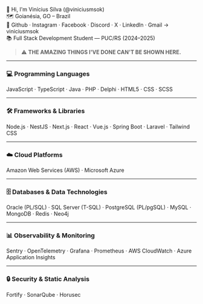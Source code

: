 👋 Hi, I'm Vinícius Silva (@viniciusmsok)  
🗺️ Goianésia, GO – Brazil  
🐳 Github · Instagram · Facebook · Discord · X · LinkedIn · Gmail → viniciusmsok  
📚 Full Stack Development Student — PUC/RS (2024–2025)

> ⚠️ **THE AMAZING THINGS I'VE DONE CAN'T BE SHOWN HERE.**

---

### 💻 Programming Languages

JavaScript · TypeScript · Java · PHP · Delphi · HTML5 · CSS · SCSS

---

### 🛠️ Frameworks & Libraries

Node.js · NestJS · Next.js · React · Vue.js · Spring Boot · Laravel · Tailwind CSS

---

### ☁️ Cloud Platforms

Amazon Web Services (AWS) · Microsoft Azure

---

### 🗄️ Databases & Data Technologies

Oracle (PL/SQL) · SQL Server (T-SQL) · PostgreSQL (PL/pgSQL) · MySQL · MongoDB · Redis · Neo4j

---

### 📊 Observability & Monitoring

Sentry · OpenTelemetry · Grafana · Prometheus · AWS CloudWatch · Azure Application Insights

---

### 🔒 Security & Static Analysis

Fortify · SonarQube · Horusec

